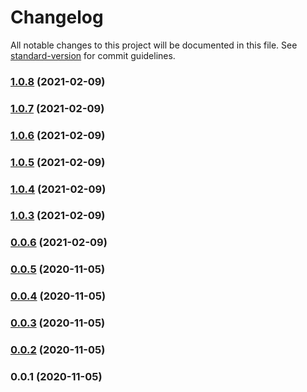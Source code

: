 # Changelog

All notable changes to this project will be documented in this file. See [standard-version](https://github.com/conventional-changelog/standard-version) for commit guidelines.

### [1.0.8](https://github.com/rupeshtiwari/fsms-angular-pubsub/compare/v1.0.7...v1.0.8) (2021-02-09)

### [1.0.7](https://github.com/rupeshtiwari/fsms-angular-pubsub/compare/v1.0.6...v1.0.7) (2021-02-09)

### [1.0.6](https://github.com/rupeshtiwari/fsms-angular-pubsub/compare/v1.0.5...v1.0.6) (2021-02-09)

### [1.0.5](https://github.com/rupeshtiwari/fsms-angular-pubsub/compare/v1.0.4...v1.0.5) (2021-02-09)

### [1.0.4](https://github.com/rupeshtiwari/fsms-angular-pubsub/compare/v1.0.3...v1.0.4) (2021-02-09)

### [1.0.3](https://github.com/rupeshtiwari/fsms-angular-pubsub/compare/v0.0.6...v1.0.3) (2021-02-09)

### [0.0.6](https://github.com/rupeshtiwari/fsms-angular-pubsub/compare/v0.0.5...v0.0.6) (2021-02-09)

### [0.0.5](https://github.com/rupeshtiwari/fsms-angular-pubsub/compare/v0.0.4...v0.0.5) (2020-11-05)

### [0.0.4](https://github.com/rupeshtiwari/fsms-angular-pubsub/compare/v0.0.3...v0.0.4) (2020-11-05)

### [0.0.3](https://github.com/rupeshtiwari/fsms-angular-pubsub/compare/v0.0.2...v0.0.3) (2020-11-05)

### [0.0.2](https://github.com/rupeshtiwari/fsms-angular-pubsub/compare/v0.0.1...v0.0.2) (2020-11-05)

### 0.0.1 (2020-11-05)
